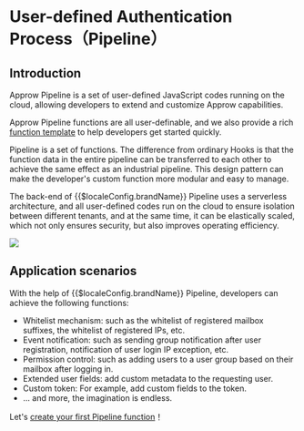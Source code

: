 # User-defined Authentication Process（Pipeline）

<LastUpdated/>

## Introduction

Approw Pipeline is a set of user-defined JavaScript codes running on the cloud, allowing developers to extend and customize Approw capabilities. 

Approw Pipeline functions are all user-definable, and we also provide a rich [function template](https://github.com/approw/pipeline) to help developers get started quickly.

Pipeline is a set of functions. The difference from ordinary Hooks is that the function data in the entire pipeline can be transferred to each other to achieve the same effect as an industrial pipeline. This design pattern can make the developer's custom function more modular and easy to manage.

The back-end of {{$localeConfig.brandName}} Pipeline uses a serverless architecture, and all user-defined codes run on the cloud to ensure isolation between different tenants, and at the same time, it can be elastically scaled, which not only ensures security, but also improves operating efficiency.

![](https://cdn.authing.cn/blog/authing-pipeline.png)


## Application scenarios

With the help of {{$localeConfig.brandName}} Pipeline, developers can achieve the following functions:

* Whitelist mechanism: such as the whitelist of registered mailbox suffixes, the whitelist of registered IPs, etc.
* Event notification: such as sending group notification after user registration, notification of user login IP exception, etc.
* Permission control: such as adding users to a user group based on their mailbox after logging in.
* Extended user fields: add custom metadata to the requesting user.
* Custom token: For example, add custom fields to the token.
* ... and more, the imagination is endless.


Let's [create your first Pipeline function](./write-your-first-pipeline-function.md)！
